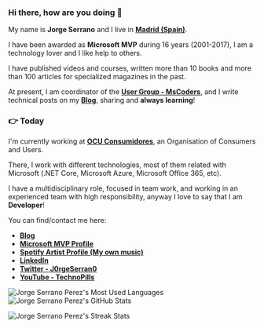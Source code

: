 ### Hi there, how are you doing :wave:

My name is **Jorge Serrano** and I live in **[Madrid (Spain)](https://www.google.es/maps/place/Madrid/@40.4381311,-3.8196213,11z/data=!3m1!4b1!4m5!3m4!1s0xd422997800a3c81:0xc436dec1618c2269!8m2!3d40.4167754!4d-3.7037902)**.

I have been awarded as **Microsoft MVP** during 16 years (2001-2017), I am a technology lover and I like help to others.

I have published videos and courses, written more than 10 books and more than 100 articles for specialized magazines in the past.

At present, I am coordinator of the [**User Group - MsCoders**](https://www.meetup.com/es-ES/MSCoders/#), and I write technical posts on my [**Blog**](https://geeks.ms/jorge/), sharing and **always learning**!

### :point_right: Today

I'm currently working at **[OCU Consumidores](https://www.ocu.org/)**, an Organisation of Consumers and Users.

There, I work with different technologies, most of them related with Microsoft (.NET Core, Microsoft Azure, Microsoft Office 365, etc).

I have a multidisciplinary role, focused in team work, and working in an experienced team with high responsibility, anyway I love to say that I am **Developer**!

You can find/contact me here:

* [**Blog**](https://geeks.ms/jorge/)
* [**Microsoft MVP Profile**](https://mvp.microsoft.com/es-es/PublicProfile/8633)
* [**Spotify Artist Profile (My own music)**](https://open.spotify.com/artist/7GK7kNGjKLYpV70rXV3vdy)
* [**LinkedIn**](https://www.linkedin.com/in/jorge-serrano-p%C3%A9rez-24388520/)
* [**Twitter - J0rgeSerran0**](https://twitter.com/J0rgeSerran0)
* [**YouTube - TechnoPills**](https://www.youtube.com/playlist?list=PLe76QnHF1pPGOC8HcJDICM0IdJNVP6erj)

![Jorge Serrano Perez's Most Used Languages](https://github-readme-stats.vercel.app/api/top-langs/?username=J0rgeSerran0&show_icons=true&title_color=D59DFF&icon_color=D59DFF&text_color=FFF&bg_color=3B2E58&hide=CSS,HTML&langs_count=3)
![Jorge Serrano Perez's GitHub Stats](https://github-readme-stats.vercel.app/api?username=J0rgeSerran0&show_owner=true&title_color=D59DFF&icon_color=D59DFF&text_color=FFF&bg_color=3B2E58&show_icons=true&line_height=27)

![Jorge Serrano Perez's Streak Stats](https://github-readme-streak-stats.herokuapp.com?user=J0rgeSerran0&hide_border=true&border_radius=16&background=3B2E58&stroke=D59DFF&ring=FFF&fire=D59DFF&currStreakNum=FFF&sideNums=D59DFF&currStreakLabel=FFF&sideLabels=FFF&dates=D59DFF)
